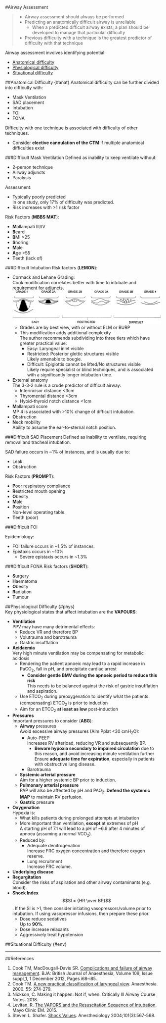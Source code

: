 #Airway Assessment

> * Airway assessment should always be performed
> * Predicting an anatomically difficult airway is unreliable
> 	* When a predicted difficult airway exists, a plan should be developed to manage that particular difficulty
> * Previous difficulty with a technique is the greatest predictor of difficulty with that technique

Airway assessment involves identifying potential:
* [Anatomical difficulty](#anat)  
* [Physiological difficulty](#phys)
* [Situational difficulty](#env)

##Anatomical Difficulty {#anat}
Anatomical difficulty can be further divided into difficulty with:
* Mask Ventilation
* SAD placement
* Intubation
* FOI
* FONA

Difficulty with one technique is associated with difficulty of other techniques.
* Consider **elective cannulation of the CTM** if multiple anatomical difficulties exist


###Difficult Mask Ventilation
Defined as inability to keep ventilate without:
* 2-person technique
* Airway adjuncts
* Paralysis

Assessment:
* Typically poorly predicted  
In one study, only 17% of difficulty was predicted.
* Risk increases with >1 risk factor

Risk Factors (**MBBS MAT**):
* **M**allampati III/IV
* **B**eard
* **B**MI >25
* **S**noring
* **M**ale
* **A**ge >55
* **T**eeth (lack of)



###Difficult Intubation
Risk factors (**LEMON**):
* Cormack and **L**ehane Grading:  
Cook modification correlates better with time to intubate and requirement for adjuncts.  
![Cook Modification](/resources/c&lgradecookmod.png)
	* Grades are by best view, with or without ELM or BURP
	* This modification adds additional complexity  
	The author recommends subdividing into three tiers which have greater practical value:
		* Easy: Laryngeal inlet visible
		* Restricted: Posterior glottic structures visible  
		Likely amenable to bougie.
		* Difficult: Epiglottis cannot be lifted/No structures visible  
		Likely require specialist or blind techniques, and is associated with a significantly longer intubation time.
* **E**xternal anatomy  
The 3-3-2 rule is a crude predictor of difficult airway:
	* Interincisor distance <3cm
	* Thyromental distance <3cm
	* Hyoid-thyroid notch distance <1cm
* **M**allampati score  
MP 4 is associated with >10% change of difficult intubation.
* **O**bstruction
* **N**eck mobility  
Ability to assume the ear-to-sternal notch position.


###Difficult SAD Placement
Defined as inability to ventilate, requiring removal and tracheal intubation.

SAD failure occurs in ~1% of instances, and is usually due to:
* Leak
* Obstruction

Risk Factors (**PROMPT**):
* **P**oor respiratory compliance
* **R**estricted mouth opening
* **O**besity
* **M**ale
* **P**osition  
Non-level operating table.
* **T**eeth (poor)


###Difficult FOI

Epidemiology:
* FOI failure occurs in ~1.5% of instances. 
* Epistaxis occurs in ~10%
	* Severe epistaxis occurs in ~1.3%


###Difficult FONA
Risk factors (**SHORT**):
* **S**urgery 
* **H**aematoma
* **O**besity
* **R**adiation
* **T**umour


##Physiological Difficulty {#phys}	
Key physiological states that affect intubation are the **VAPOURS**:
* **Ventilation**  
PPV may have many detrimental effects:
	* Reduce VR and therefore BP
	* Volutrauma and barotrauma
	* Gastric insufflation
* **Acidaemia**  
Very high minute ventilation may be compensating for metabolic acidosis  
	* Rendering the patient apnoeic may lead to a rapid increase in PaCO<sub>2</sub>, fall in pH, and precipitate cardiac arrest
		* **Consider gentle BMV during the apnoeic period to reduce this risk**  
		This needs to be balanced against the risk of gastric insufflation and aspiration.
	* Use ETCO<sub>2</sub> during preoxygenation to identify what the patients (compensating) ETCO<sub>2</sub> is prior to induction
	* Aim for an ETCO<sub>2</sub> **at least as low** post-induction
* **Pressures**  
Important pressures to consider (**ABG**):
	* **Airway** pressures  
	Avoid excessive airway pressures (Aim Pplat <30 cmH<sub>2</sub>O):
		* Auto-PEEP  
		Increases RV afterload, reducing VR and subsequently BP.
			* **Beware hypoxia secondary to impaired circulation** due to this reason, and avoid increasing minute ventilation further  
			Ensure **adequate time for expiration**, especially in patients with obstructive lung disease.
		* Barotrauma
	* **Systemic arterial pressure**  
	Aim for a higher systemic BP prior to induction.
	* **Pulmonary arterial pressure**  
	PAP will also be affected by pH and PAO<sub>2</sub>. **Defend the systemic MAP** to maintain RV perfusion.
	* **Gastric** pressure
* **Oxygenation**  
Hypoxia is:
	* What kills patients during prolonged attempts at intubation
	* More important than ventilation, **except** at extremes of pH  
	A starting pH of 7.1 will lead to a pH of ~6.9 after 4 minutes of apnoea (assuming a normal VCO<sub>2</sub>).
	* Reduced by:
		* Adequate denitrogenation  
		Increase FRC oxygen concentration and therefore oxygen reserve.
		* Lung recruitment  
		Increase FRC volume.
* **Underlying disease**
* **Regurgitation**  
Consider the risks of aspiration and other airway contaminants (e.g. blood).
* **Shock Index**  
$$SI = {HR \over BP}$$. If the SI is >1, then consider initiating vasopressors/volume prior to intubation. If using vasopressor infusions, then prepare these prior.
	* Dose reduce sedatives  
	Up to **90%**.
	* Dose increase relaxants
	* Aggressively treat hypotension


##Situational Difficulty {#env}


---
##References
1. Cook TM, MacDougall-Davis SR.  [Complications and failure of airway management](https://academic.oup.com/bja/article/109/suppl_1/i68/293543). BJA: British Journal of Anaesthesia, Volume 109, Issue suppl_1, 1 December 2012, Pages i68–i85.
2. Cook TM. [A new practical classification of laryngeal view](https://onlinelibrary.wiley.com/doi/full/10.1046/j.1365-2044.2000.01270.x). Anaesthesia. 2000. 55: 274-279. 
3. Nickson, C. Making it happen: Not if, when. Critically Ill Airway Course Notes. 2018. 
4. Levitan, R. [The VAPORS and the Resuscitation Sequence of Intubation](https://www.youtube.com/watch?v=152xArQfWyU). Mayo Clinic EM. 2015.
5. Steven L. Shafer. [Shock Values](http://anesthesiology.pubs.asahq.org/article.aspx?articleid=1942673). Anesthesiology 2004;101(3):567-568.


